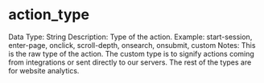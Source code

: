 # action_type

Data Type: String
Description: Type of the action.
Example: start-session,
enter-page,
onclick,
scroll-depth,
onsearch,
onsubmit,
custom
Notes: This is the raw type of the action. The custom type is to signify actions coming from integrations or sent directly to our servers. The rest of the types are for website analytics.